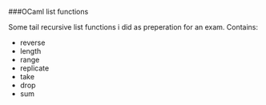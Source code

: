 ###OCaml list functions

Some tail recursive list functions i did as preperation for an exam.
Contains:

* reverse
* length
* range
* replicate
* take
* drop
* sum
